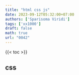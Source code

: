 ```yaml
---
title: "html css js"
date: 2023-09-12T05:32:00+07:00
authors: ['Sparisoma Viridi']
tags: ['xx1000']
draft: false
math: true
url: "0042"
---
```

{{< toc >}}


## css
